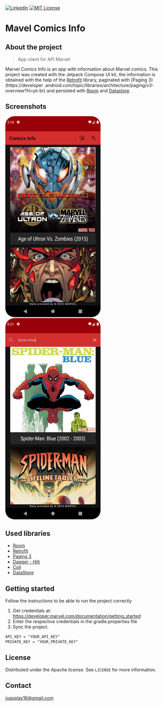 

  
[![LinkedIn][linkedin-shield]][linkedin-url]
[![MIT License][license-shield]][license-url]
# Mavel Comics Info

## About the project
> App client for API Marvel

Marvel Comics Info is an app with information about Marvel comics.
This project was created with the Jetpack Compose UI kit, the information is obtained with the help of the [Retrofit](https://square.github.io/retrofit/) library, paginated with [Paging 3](https://developer .android.com/topic/libraries/architecture/paging/v3-overview?hl=pt-br) and persisted with [Room](https://developer.android.com/training/data-storage/room) and [ Datastore](https://developer.android.com/topic/libraries/architecture/datastore?hl=pt-br).

## Screenshots
<img width="300" src="https://github.com/joaoplay16/marvel-comics-info/raw/main/screenshots/screen-1.png"/>
<img width="300" src="https://github.com/joaoplay16/marvel-comics-info/raw/main/screenshots/screen-2.png"/>

## Used libraries
- [Room](https://developer.android.com/training/data-storage/room)
- [Retrofit](https://square.github.io/retrofit/)
- [Paging 3](https://developer.android.com/topic/libraries/architecture/paging/v3-overview?hl=pt-br)
- [Dagger - Hilt](https://dagger.dev/hilt/)
- [Coil](https://coil-kt.github.io/coil/)
- [DataStore](https://developer.android.com/topic/libraries/architecture/datastore?hl=pt-br)

## Getting started
Follow the instructions to be able to run the project correctly

1. Get credentials at: https://developer.marvel.com/documentation/getting_started
2. Enter the respective credentials in the gradle.properties file
3. Sync the project.
```
API_KEY = "YOUR_API_KEY"  
PRIVATE_KEY = "YOUR_PRIVATE_KEY"
```
## License
Distributed under the Apache license. See `LICENSE` for more information.

## Contact
joaoplay16@gmail.com

[linkedin-url]: https://www.linkedin.com/in/joao-pedro-de-freitas/
[linkedin-shield]: https://img.shields.io/badge/-LinkedIn-black.svg?style=for-the-badge&logo=linkedin&colorB=555
[license-shield]: https://img.shields.io/github/license/othneildrew/Best-README-Template.svg?style=for-the-badge
[license-url]: https://raw.githubusercontent.com/joaoplay16/marvel-comics-info/main/LICENSE.txt
